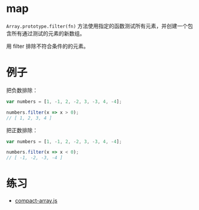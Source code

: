 # map

`Array.prototype.filter(fn)` 方法使用指定的函数测试所有元素，并创建一个包含所有通过测试的元素的新数组。

用 filter 排除不符合条件的的元素。

# 例子

把负数排除：

```js
var numbers = [1, -1, 2, -2, 3, -3, 4, -4];

numbers.filter(x => x > 0);
// [ 1, 2, 3, 4 ]
```

把正数排除：

```js
var numbers = [1, -1, 2, -2, 3, -3, 4, -4];

numbers.filter(x => x < 0);
// [ -1, -2, -3, -4 ]
```

# 练习

+ [compact-array.js](compact-array.js)
